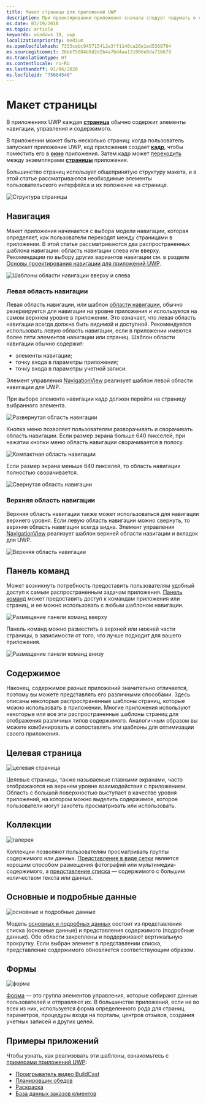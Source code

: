 ```yaml
---
title: Макет страницы для приложений UWP
description: При проектировании приложения сначала следует подумать о структуре макета. В этой статье рассматривается общая структура макетов основной страницы, включая необходимые элементы пользовательского интерфейса и их положение на странице. В приложениях UWP каждая страница обычно содержит элементы навигации, управления и содержимого.
ms.date: 03/19/2018
ms.topic: article
keywords: windows 10, uwp
localizationpriority: medium
ms.openlocfilehash: 7333cebc945715412e3ff1140ca26e1ed5368704
ms.sourcegitcommit: 26bb75084b9d2d2b4a76d4aa131066e8da716679
ms.translationtype: HT
ms.contentlocale: ru-RU
ms.lasthandoff: 01/06/2020
ms.locfileid: "75684540"
---
```

# <a name="page-layout"></a>Макет страницы

В приложениях UWP каждая [**страница**](https://docs.microsoft.com/uwp/api/Windows.UI.Xaml.Controls.Page) обычно содержит элементы навигации, управления и содержимого. 

В приложении может быть несколько страниц: когда пользователь запускает приложение UWP, код приложения создает [**кадр**](https://docs.microsoft.com/uwp/api/Windows.UI.Xaml.Controls.Frame), чтобы поместить его в [**окно**](https://docs.microsoft.com/uwp/api/windows.ui.xaml.window) приложения. Затем кадр может [переходить](../basics/navigate-between-two-pages.md) между экземплярами [**страницы**](https://docs.microsoft.com/uwp/api/Windows.UI.Xaml.Controls.Page) приложения. 

Большинство страниц использует общепринятую структуру макета, и в этой статье рассматриваются необходимые элементы пользовательского интерфейса и их положение на странице. 

![Структура страницы](images/page-components.svg)

## <a name="navigation"></a>Навигация
Макет приложения начинается с выбора модели навигации, которая определяет, как пользователи переходят между страницами в приложении. В этой статье рассматриваются два распространенных шаблона навигации: область навигации слева или вверху. Рекомендации по выбору других вариантов навигации см. в разделе [Основы проектирования навигации для приложений UWP](../basics/navigation-basics.md).

![Шаблоны области навигации вверху и слева](images/top-left-nav.svg)

### <a name="left-nav"></a>Левая область навигации
Левая область навигации, или шаблон [области навигации](../controls-and-patterns/navigationview.md), обычно резервируется для навигации на уровне приложения и используется на самом верхнем уровне в приложении. Это означает, что левая область навигации всегда должна быть видимой и доступной. Рекомендуется использовать левую область навигации, если в приложении имеются более пяти элементов навигации или страниц. Шаблон области навигации обычно содержит:
- элементы навигации;
- точку входа в параметры приложения;
- точку входа в параметры учетной записи.

Элемент управления [NavigationView](https://docs.microsoft.com/uwp/api/windows.ui.xaml.controls.navigationview) реализует шаблон левой области навигации для UWP.

При выборе элемента навигации кадр должен перейти на страницу выбранного элемента.

![Развернутая область навигации](images/navview-expanded.svg)

Кнопка меню позволяет пользователям разворачивать и сворачивать область навигации. Если размер экрана больше 640 пикселей, при нажатии кнопки меню область навигации сворачивается в полосу.

![Компактная область навигации](images/navview-compact.svg)

Если размер экрана меньше 640 пикселей, то область навигации полностью сворачивается.

![Свернутая область навигации](images/navview-minimal.svg)

### <a name="top-nav"></a>Верхняя область навигации

Верхняя область навигации также может использоваться для навигации верхнего уровня. Если левую область навигации можно свернуть, то верхняя область навигации всегда видна. Элемент управления [NavigationView](../controls-and-patterns/navigationview.md) реализует шаблон верхней области навигации и вкладок для UWP.

![Верхняя область навигации](images/pivot-large.svg)

## <a name="command-bar"></a>Панель команд

Может возникнуть потребность предоставить пользователям удобный доступ к самым распространенным задачам приложения. [Панель команд](../controls-and-patterns/app-bars.md) может предоставить доступ к командам приложения или страниц, и ее можно использовать с любым шаблоном навигации.

![Размещение панели команд вверху ](images/app-bar-desktop.svg)

Панель команд можно разместить в верхней или нижней части страницы, в зависимости от того, что лучше подходит для вашего приложения.

![Размещение панели команд внизу](images/app-bar-mobile.svg)

## <a name="content"></a>Содержимое

Наконец, содержимое разных приложений значительно отличается, поэтому вы можете представлять его различными способами. Здесь описаны некоторые распространенные шаблоны страниц, которые можно использовать в приложении. Многие приложения используют некоторые или все эти распространенные шаблоны страниц для отображения различных типов содержимого. Аналогичным образом вы можете комбинировать и сопоставлять эти шаблоны для оптимизации своего приложения.

## <a name="landing"></a>Целевая страница

![целевая страница](images/hero-screen.svg)

Целевые страницы, также называемые главными экранами, часто отображаются на верхнем уровне взаимодействия с приложением. Область с большой поверхностью выступает в качестве уровня приложений, на котором можно выделить содержимое, которое пользователи могут захотеть просматривать или использовать.

## <a name="collections"></a>Коллекции

![галерея](images/gridview.svg)

Коллекции позволяют пользователям просматривать группы содержимого или данных. [Представление в виде сетки](../controls-and-patterns/item-templates-gridview.md) является хорошим способом размещения фотографий или мультимедиа-содержимого, а [представление списка](../controls-and-patterns/item-templates-listview.md) — содержимого с большим количеством текста или данных.

## <a name="masterdetail"></a>Основные и подробные данные

![основные и подробные данные](images/master-detail.svg)

Модель [основных и подробных данных](../controls-and-patterns/master-details.md) состоит из представления списка (основные данные) и представления содержимого (подробные данные). Обе области закреплены и поддерживают вертикальную прокрутку. Если выбран элемент в представлении списка, представление содержимого обновляется соответствующим образом. 

## <a name="forms"></a>Формы
![форма](images/form.svg)

[Форма](../controls-and-patterns/forms.md) — это группа элементов управления, которые собирают данные пользователей и отправляют их. В большинстве приложений, если не во всех из них, используется форма определенного рода для страниц параметров, процедуры входа на порталы, центров отзывов, создания учетных записей и других целей. 

## <a name="sample-apps"></a>Примеры приложений
Чтобы узнать, как реализовать эти шаблоны, ознакомьтесь с [примерами приложений UWP](https://developer.microsoft.com/windows/samples):
- [Проигрыватель видео BuildCast](https://github.com/Microsoft/BuildCast)
- [Планировщик обедов](https://github.com/Microsoft/Windows-appsample-lunch-scheduler)
- [Раскраска](https://github.com/Microsoft/Windows-appsample-coloringbook)
- [База данных заказов клиентов](https://github.com/Microsoft/Windows-appsample-customers-orders-database)
